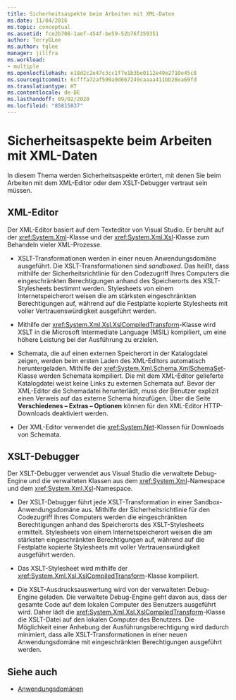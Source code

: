 ```yaml
---
title: Sicherheitsaspekte beim Arbeiten mit XML-Daten
ms.date: 11/04/2016
ms.topic: conceptual
ms.assetid: fce2b708-1aef-454f-be59-52b76f359351
author: TerryGLee
ms.author: tglee
manager: jillfra
ms.workload:
- multiple
ms.openlocfilehash: e18d2c2e47c3cc1f7e1b3be0112e49e2710e45c8
ms.sourcegitcommit: 6cfffa72af599a9d667249caaaa411bb28ea69fd
ms.translationtype: HT
ms.contentlocale: de-DE
ms.lasthandoff: 09/02/2020
ms.locfileid: "85815837"
---
```

# <a name="security-considerations-when-working-with-xml-data"></a>Sicherheitsaspekte beim Arbeiten mit XML-Daten

In diesem Thema werden Sicherheitsaspekte erörtert, mit denen Sie beim Arbeiten mit dem XML-Editor oder dem XSLT-Debugger vertraut sein müssen.

## <a name="xml-editor"></a>XML-Editor

Der XML-Editor basiert auf dem Texteditor von Visual Studio. Er beruht auf der <xref:System.Xml>-Klasse und der <xref:System.Xml.Xsl>-Klasse zum Behandeln vieler XML-Prozesse.

- XSLT-Transformationen werden in einer neuen Anwendungsdomäne ausgeführt. Die XSLT-Transformationen sind *sandboxed*. Das heißt, dass mithilfe der Sicherheitsrichtlinie für den Codezugriff Ihres Computers die eingeschränkten Berechtigungen anhand des Speicherorts des XSLT-Stylesheets bestimmt werden. Stylesheets von einem Internetspeicherort weisen die am stärksten eingeschränkten Berechtigungen auf, während auf die Festplatte kopierte Stylesheets mit voller Vertrauenswürdigkeit ausgeführt werden.

- Mithilfe der <xref:System.Xml.Xsl.XslCompiledTransform>-Klasse wird XSLT in die Microsoft Intermediate Language (MSIL) kompiliert, um eine höhere Leistung bei der Ausführung zu erzielen.

- Schemata, die auf einen externen Speicherort in der Katalogdatei zeigen, werden beim ersten Laden des XML-Editors automatisch heruntergeladen. Mithilfe der <xref:System.Xml.Schema.XmlSchemaSet>-Klasse werden Schemata kompiliert. Die mit dem XML-Editor gelieferte Katalogdatei weist keine Links zu externen Schemata auf. Bevor der XML-Editor die Schemadatei herunterlädt, muss der Benutzer explizit einen Verweis auf das externe Schema hinzufügen. Über die Seite **Verschiedenes – Extras – Optionen** können für den XML-Editor HTTP-Downloads deaktiviert werden.

- Der XML-Editor verwendet die <xref:System.Net>-Klassen für Downloads von Schemata.

## <a name="xslt-debugger"></a>XSLT-Debugger

Der XSLT-Debugger verwendet aus Visual Studio die verwaltete Debug-Engine und die verwalteten Klassen aus dem <xref:System.Xml>-Namespace und dem <xref:System.Xml.Xsl>-Namespace.

- Der XSLT-Debugger führt jede XSLT-Transformation in einer Sandbox-Anwendungsdomäne aus. Mithilfe der Sicherheitsrichtlinie für den Codezugriff Ihres Computers werden die eingeschränkten Berechtigungen anhand des Speicherorts des XSLT-Stylesheets ermittelt. Stylesheets von einem Internetspeicherort weisen die am stärksten eingeschränkten Berechtigungen auf, während auf die Festplatte kopierte Stylesheets mit voller Vertrauenswürdigkeit ausgeführt werden.

- Das XSLT-Stylesheet wird mithilfe der <xref:System.Xml.Xsl.XslCompiledTransform>-Klasse kompiliert.

- Die XSLT-Ausdrucksauswertung wird von der verwalteten Debug-Engine geladen. Die verwaltete Debug-Engine geht davon aus, dass der gesamte Code auf dem lokalen Computer des Benutzers ausgeführt wird. Daher lädt die <xref:System.Xml.Xsl.XslCompiledTransform>-Klasse die XSLT-Datei auf den lokalen Computer des Benutzers. Die Möglichkeit einer Anhebung der Ausführungsberechtigung wird dadurch minimiert, dass alle XSLT-Transformationen in einer neuen Anwendungsdomäne mit eingeschränkten Berechtigungen ausgeführt werden.

## <a name="see-also"></a>Siehe auch

- [Anwendungsdomänen](/dotnet/framework/app-domains/application-domains)